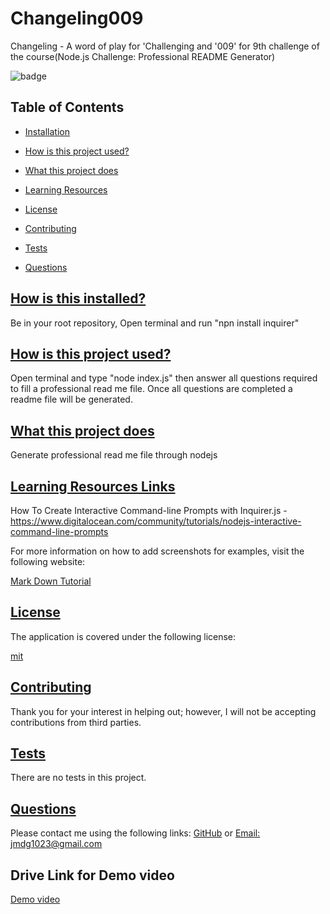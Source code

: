 
  # Changeling009
   Changeling - A word of play for 'Challenging and '009' for 9th challenge of the course(Node.js Challenge: Professional README Generator)
  
  
  ![badge](https://img.shields.io/badge/license-mit-blue)
    
  ## Table of Contents
  * [Installation](#installation)
  * [How is this project used?](#how)
  * [What this project does](#What)
  * [Learning Resources](#learning)
  

  
  * [License](#license)
    
  * [Contributing](#contributing)
  * [Tests](#tests)
  * [Questions](#questions)
 
  ## [How is this installed?](#installation)
  Be in your root repository, Open terminal and run "npn install inquirer"

  ## [How is this project used?](#how)
  Open terminal and type "node index.js" then answer all questions required to fill a professional read me file. Once all questions are completed a readme file will be generated.
  
  ## [What this project does](#What)
  Generate professional read me file through nodejs

  ## [Learning Resources Links](#learning)
  How To Create Interactive Command-line Prompts with Inquirer.js - https://www.digitalocean.com/community/tutorials/nodejs-interactive-command-line-prompts
  
  For more information on how to add screenshots for examples, visit the following website:
  
  [Mark Down Tutorial](https://agea.github.io/tutorial.md/)
  
  
  ## [License](#table-of-contents)
  The application is covered under the following license:
  
  [mit](https://choosealicense.com/licenses/mit)
    
    
  ## [Contributing](#table-of-contents)
  
  
  Thank you for your interest in helping out; however, I will not be accepting contributions from third parties.
    
  ## [Tests](#table-of-contents)
  There are no tests in this project.
  ## [Questions](#table-of-contents)
  Please contact me using the following links:
  [GitHub](https://github.com/jmdg1023) or
  [Email: jmdg1023@gmail.com](mailto:jmdg1023@gmail.com)

  ## Drive Link for Demo video
  [Demo video](https://drive.google.com/file/d/1YinxGDC1lkSl3pqIaLoj8fSjRqstxgTQ/view)
